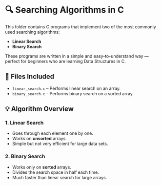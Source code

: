 # 🔍 Searching Algorithms in C

This folder contains C programs that implement two of the most commonly used searching algorithms:

- **Linear Search**
- **Binary Search**

These programs are written in a simple and easy-to-understand way — perfect for beginners who are learning Data Structures in C.

## 📂 Files Included

- `linear_search.c` – Performs linear search on an array.
- `binary_search.c` – Performs binary search on a sorted array.

## 💡 Algorithm Overview

### 1. Linear Search
- Goes through each element one by one.
- Works on **unsorted** arrays.
- Simple but not very efficient for large data sets.

### 2. Binary Search
- Works only on **sorted** arrays.
- Divides the search space in half each time.
- Much faster than linear search for large arrays.

